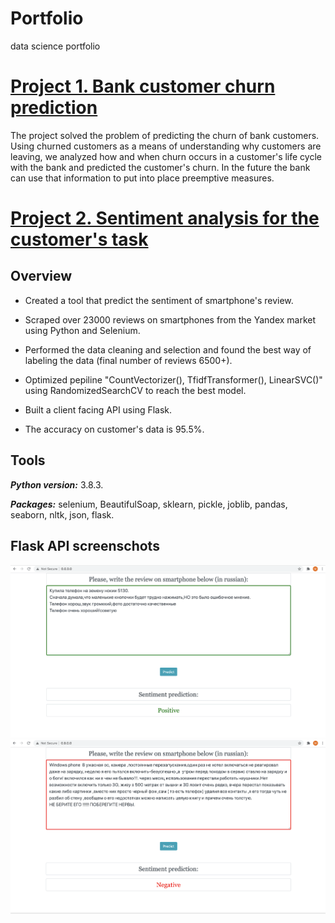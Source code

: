 # Portfolio
data science portfolio

# [Project 1. Bank customer churn prediction](https://github.com/MarinaTrofimovich/Projects)

The project solved the problem of predicting the churn of bank customers. Using churned customers as a means of understanding why customers are leaving, we analyzed how and when churn occurs in a customer's life cycle with the bank and predicted the customer's churn. In the future the bank can use that information to put into place preemptive measures.

# [Project 2. Sentiment analysis for the customer's task](https://github.com/MarinaTrofimovich/sentiment_analysis_yandex)

## Overview

- Created a tool that predict the sentiment of smartphone's review.

- Scraped over 23000 reviews on smartphones from the Yandex market using Python and Selenium.

- Performed the data cleaning and selection and found the best way of labeling the data (final number of reviews 6500+).

- Optimized pepiline "CountVectorizer(), TfidfTransformer(), LinearSVC()" using RandomizedSearchCV to reach the best model.

- Built a client facing API using Flask.

- The accuracy on customer's data is 95.5%.

## Tools

***Python version:*** 3.8.3.

***Packages:*** selenium, BeautifulSoap, sklearn, pickle, joblib, pandas, seaborn, nltk, json, flask.

## Flask API screenschots

![](https://github.com/MarinaTrofimovich/sentiment_analysis_yandex/blob/main/images/Screenshot1.png)
![](https://github.com/MarinaTrofimovich/sentiment_analysis_yandex/blob/main/images/Screenshot2.png)


